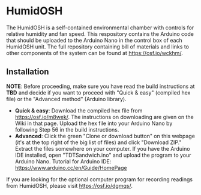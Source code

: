 # HumidOSH
The HumidOSH is a self-contained environmental chamber with controls for relative humidity and fan speed. This respository contains the Arduino code that should be uploaded to the Arduino Nano in the control box of each HumidOSH unit. The full repository containing bill of materials and links to other components of the system can be found at https://osf.io/wckhm/.

## Installation
**NOTE**: Before proceeding, make sure you have read the build instructions at **TBD** and decide if you want to proceed with "Quick & easy" (compiled hex file) or the "Advanced method" (Arduino library).
 - **Quick & easy**: Download the compiled hex file from https://osf.io/m8wek/. The instructions on downloading are given on the Wiki in that page. Upload the hex file into your Arduino Nano by following Step 56 in the build instructions.
 - **Advanced**: Click the green "Clone or download button" on this webpage (it's at the top right of the big list of files) and click "Download ZIP." Extract the files somewhere on your computer. If you have the Arduino IDE installed, open "TDTSandwich.ino" and upload the program to your Arduino Nano. Tutorial for Arduino IDE: https://www.arduino.cc/en/Guide/HomePage


If you are looking for the optional computer program for recording readings from HumidOSH, please visit https://osf.io/dgmqs/.
